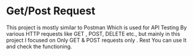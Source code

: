 # Get/Post Request
This project is mostly similar to Postman Which is used for API Testing By various HTTP requests like GET , POST, DELETE etc., but mainly in this project I focused on Only GET &amp; POST requests only . Rest You can use It and check the functioning.

